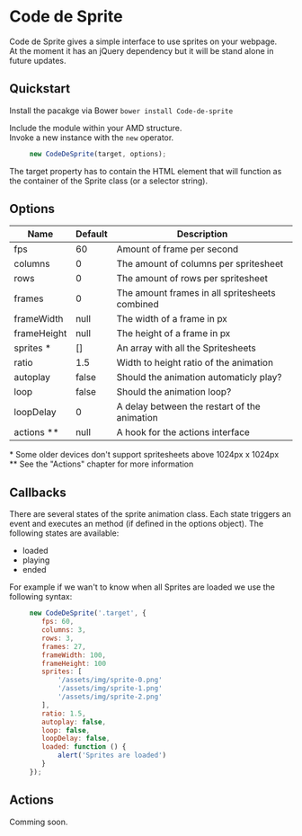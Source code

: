 # Code de Sprite
Code de Sprite gives a simple interface to use sprites on your webpage.   
At the moment it has an jQuery dependency but it will be stand alone in future updates. 

## Quickstart
Install the pacakge via Bower
`bower install Code-de-sprite`

Include the module within your AMD structure.    
Invoke a new instance with the `new` operator.

```javascript
	 new CodeDeSprite(target, options);
```

The target property has to contain the HTML element that will function as the container of the Sprite class (or a selector string).

## Options
| Name          | Default       | Description                                      |
| ------------- |---------------| -------------------------------------------------|
| fps           | 60            | Amount of frame per second                       |
| columns       | 0             | The amount of columns per spritesheet            |
| rows          | 0             | The amount of rows per spritesheet               |
| frames        | 0             | The amount frames in all spritesheets combined   |                               
| frameWidth    | null          | The width of a frame in px                       |                               
| frameHeight   | null          | The height of a frame in px                      |                               
| sprites *     | []            | An array with all the Spritesheets               |                               
| ratio         | 1.5           | Width to height ratio of the animation           |
| autoplay      | false         | Should the animation automaticly play?           |
| loop          | false         | Should the animation loop?                       | 
| loopDelay     | 0             | A delay between the restart of the animation     | 
| actions **    | null          | A hook for the actions interface                 |

\* Some older devices don't support spritesheets above 1024px x 1024px    
\** See the "Actions" chapter for more information

## Callbacks
There are several states of the sprite animation class. Each state triggers an event and executes an method (if defined in the options object). The following states are available:

- loaded
- playing
- ended

For example if we wan't to know when all Sprites are loaded we use the following syntax:

```javascript
	 new CodeDeSprite('.target', {
	 	fps: 60,
	 	columns: 3,
	 	rows: 3,
	 	frames: 27,
	 	frameWidth: 100,
	 	frameHeight: 100
	 	sprites: [
	 		'/assets/img/sprite-0.png'
	 		'/assets/img/sprite-1.png'
	 		'/assets/img/sprite-2.png'
	 	],
	 	ratio: 1.5,
	 	autoplay: false,
	 	loop: false,
	 	loopDelay: false,
	 	loaded: function () {
	 		alert('Sprites are loaded')	
	 	}
	 });
```

## Actions
Comming soon.
